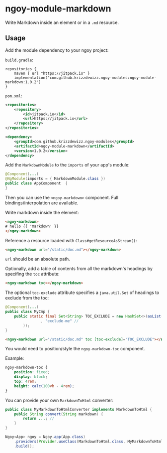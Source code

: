 # ngoy-module-markdown

Write Markdown inside an element or in a `.md` resource.

## Usage
Add the module dependency to your ngoy project:

`build.gradle`:
```
repositories {
	maven { url "https://jitpack.io" }
	implementation("com.github.krizzdewizz.ngoy-modules:ngoy-module-markdown:1.0.2")
}
```

`pom.xml`:
```xml
<repositories>
	<repository>
	    <id>jitpack.io</id>
	    <url>https://jitpack.io</url>
	</repository>
</repositories>

<dependency>
    <groupId>com.github.krizzdewizz.ngoy-modules</groupId>
    <artifactId>ngoy-module-markdown</artifactId>
    <version>1.0.2</version>
</dependency>
```

Add the `MarkdownModule` to the `imports` of your app's module:

```java
@Component(...)
@NgModule(imports = { MarkdownModule.class })
public class AppComponent  {
}
```

Then you can use the `<ngoy-markdown>` component. Full bindings/interpolation are available.

Write markdown inside the element:

```html
<ngoy-markdown>
# hello {{ 'markdown' }}
</ngoy-markdown>
```

Reference a resource loaded with `Class#getResourceAsStream()`:

```html
<ngoy-markdown url="/static/doc.md"></ngoy-markdown>
```

`url` should be an absolute path.

Optionally, add a table of contents from all the markdown's headings by specifing the `toc` attribute:

```html
<ngoy-markdown toc></ngoy-markdown>
```

The optional `toc-exclude` attribute specifies a `java.util.Set` of headings to exclude from the toc:

```java
@Component(...)
public class MyCmp {
    public static final Set<String> TOC_EXCLUDE = new HashSet<>(asList( //
                , "exclude-me" //
        ));
}
```

```html
<ngoy-markdown url="/static/doc.md" toc [toc-exclude]="TOC_EXCLUDE"></ngoy-markdown>
```

You would need to position/style the `ngoy-markdown-toc` component.

Example:

```css
ngoy-markdown-toc {
    position: fixed;
    display: block;
    top: 4rem;
    height: calc(100vh - 4rem);
}
```

You can provide your own `MarkdownToHtml` converter:

```java
public class MyMarkdownToHtmlConverter implements MarkdownToHtml {
    public String convert(String markdown) {
        return ...; //
    }
}

Ngoy<App> ngoy = Ngoy.app(App.class)
    .providers(Provider.useClass(MarkdownToHtml.class, MyMarkdownToHtmlConverter.class))
    .build();
```